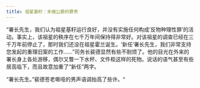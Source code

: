 ```yaml
---
title: 祖星基籽：末傩公爵的罪责
---
```


“署长先生，我们认为祖星基籽运行良好，并没有实施任何构成‘反物种理性罪’的活动。事实上，该祖星的秩序在七千万年间保持得非常好。对该祖星的调查已经在三千万年前停止了，那时我们还没在祖星霍兰诞生。‘新任’署长先生，我们非常支持您发起的重理旧案的工作……”司务长裴德显然有些不耐烦了。他的目光在外来的署长身上各处游移，偶尔又瞥一下水杯、文件柜这样的死物。说话的语气甚至有些居高临下，而且故意加重了“新任”两字。

“署长先生。”裴德苍老嘶哑的男声语调抬高了些许。“